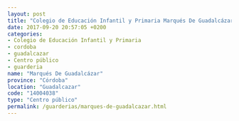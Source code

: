 ```yaml
---
layout: post
title: "Colegio de Educación Infantil y Primaria Marqués De Guadalcázar"
date: 2017-09-20 20:57:05 +0200
categories:
- Colegio de Educación Infantil y Primaria
- cordoba
- guadalcazar
- Centro público
- guarderia
name: "Marqués De Guadalcázar"
province: "Córdoba"
location: "Guadalcazar"
code: "14004038"
type: "Centro público"
permalink: /guarderias/marques-de-guadalcazar.html
---
```

